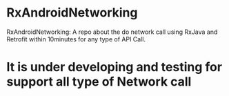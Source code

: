 # RxAndroidNetworking

RxAndroidNetworking:
A repo about the do network call using RxJava and Retrofit within 10minutes for any type of API Call.


# It is under developing and testing for support all type of Network call

